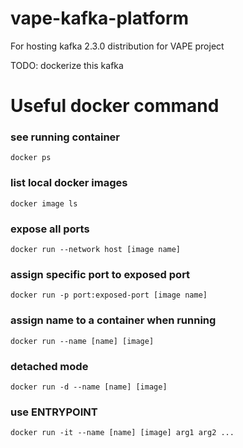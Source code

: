 # vape-kafka-platform
For hosting kafka 2.3.0 distribution for VAPE project

TODO: dockerize this kafka

# Useful docker command

### see running container       
`docker ps`         

### list local docker images        
`docker image ls`           

### expose all ports            
`docker run --network host [image name]`        

### assign specific port to exposed port            
`docker run -p port:exposed-port [image name]`      

### assign name to a container when running         
`docker run --name [name] [image]`          

### detached mode
`docker run -d --name [name] [image]`


### use ENTRYPOINT 
`docker run -it --name [name] [image] arg1 arg2 ...`